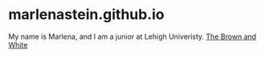 # marlenastein.github.io
My name is Marlena, and I am a junior at Lehigh Univeristy.
[The Brown and White](https://thebrownandwhite.com/?s=marlena+stein)

